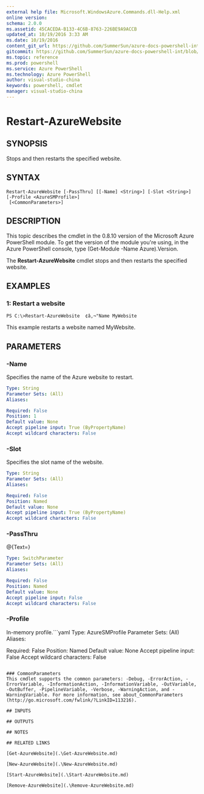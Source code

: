 ```yaml
---
external help file: Microsoft.WindowsAzure.Commands.dll-Help.xml
online version: 
schema: 2.0.0
ms.assetid: 45CACEDA-B133-4C6B-8763-226BE9A9ACCB
updated_at: 10/19/2016 3:33 AM
ms.date: 10/19/2016
content_git_url: https://github.com/SummerSun/azure-docs-powershell-int/blob/master/azureps-cmdlets-docs/ServiceManagement/Azure.Compute/v2.1.0/Restart-AzureWebsite.md
gitcommit: https://github.com/SummerSun/azure-docs-powershell-int/blob/c0d1e448da01261236e9ece01ca5c2a98effbf31/azureps-cmdlets-docs/ServiceManagement/Azure.Compute/v2.1.0/Restart-AzureWebsite.md
ms.topic: reference
ms.prod: powershell
ms.service: Azure PowerShell
ms.technology: Azure PowerShell
author: visual-studio-china
keywords: powershell, cmdlet
manager: visual-studio-china
---
```


# Restart-AzureWebsite

## SYNOPSIS
Stops and then restarts the specified website.

## SYNTAX

```
Restart-AzureWebsite [-PassThru] [[-Name] <String>] [-Slot <String>] [-Profile <AzureSMProfile>]
 [<CommonParameters>]
```

## DESCRIPTION
This topic describes the cmdlet in the 0.8.10 version of the Microsoft Azure PowerShell module.
To get the version of the module you're using, in the Azure PowerShell console, type (Get-Module -Name Azure).Version.

The **Restart-AzureWebsite** cmdlet stops and then restarts the specified website.

## EXAMPLES

### 1: Restart a website
```
PS C:\>Restart-AzureWebsite  ¢â‚¬"Name MyWebsite
```

This example restarts a website named MyWebsite.

## PARAMETERS

### -Name
Specifies the name of the Azure website to restart.

```yaml
Type: String
Parameter Sets: (All)
Aliases: 

Required: False
Position: 1
Default value: None
Accept pipeline input: True (ByPropertyName)
Accept wildcard characters: False
```

### -Slot
Specifies the slot name of the website.

```yaml
Type: String
Parameter Sets: (All)
Aliases: 

Required: False
Position: Named
Default value: None
Accept pipeline input: True (ByPropertyName)
Accept wildcard characters: False
```

### -PassThru
@{Text=}

```yaml
Type: SwitchParameter
Parameter Sets: (All)
Aliases: 

Required: False
Position: Named
Default value: None
Accept pipeline input: False
Accept wildcard characters: False
```

### -Profile
In-memory profile.```yaml
Type: AzureSMProfile
Parameter Sets: (All)
Aliases: 

Required: False
Position: Named
Default value: None
Accept pipeline input: False
Accept wildcard characters: False
```

### CommonParameters
This cmdlet supports the common parameters: -Debug, -ErrorAction, -ErrorVariable, -InformationAction, -InformationVariable, -OutVariable, -OutBuffer, -PipelineVariable, -Verbose, -WarningAction, and -WarningVariable. For more information, see about_CommonParameters (http://go.microsoft.com/fwlink/?LinkID=113216).

## INPUTS

## OUTPUTS

## NOTES

## RELATED LINKS

[Get-AzureWebsite](.\Get-AzureWebsite.md)

[New-AzureWebsite](.\New-AzureWebsite.md)

[Start-AzureWebsite](.\Start-AzureWebsite.md)

[Remove-AzureWebsite](.\Remove-AzureWebsite.md)


